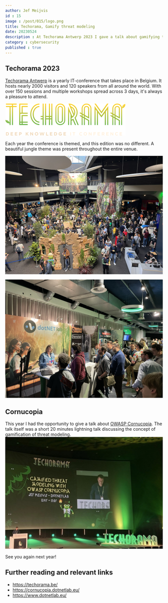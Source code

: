 ```yaml
---
author: Jef Meijvis
id : 15
image : /post/015/logo.png
title: Techorama, Gamify threat modeling
date: 20230524
description : At Techorama Antwerp 2023 I gave a talk about gamifying threat modeling. 
category : cybersecurity
published : true
---
```


## Techorama 2023

[Techorama Antwerp](https://techorama.be/) is a yearly IT-conference that takes place in Belgium.
It hosts nearly 2000 visitors and 120 speakers from all around the world. 
With over 150 sessions and multiple workshops spread across 3 days, it's always a pleasure to attend.  


![Techorama logo : 2023 Jungle Edition [medium]](images/techorama.svg)

Each year the conference is themed, and this edition was no different. 
A beautiful jungle theme was present throughout the entire venue.



![Venue in jungle theme (@TechoramaBE via Twitter) [medium]](images/techorama-overview.jpg)

![dotNETlab stand [medium]](images/techorama-dnl-stand.JPEG)



## Cornucopia

This year I had the opportunity to give a talk about [OWASP Cornucopia](/blog/014-OWASP-cornucopia). The talk itself was a short 20 minutes lightning talk discussing the concept of gamification of threat modeling. 
![Gamified threat modeling with OWASP Cornucopia [medium]](images/talk.jpeg)

See you again next year!


## Further reading and relevant links
- https://techorama.be/
- https://cornucopia.dotnetlab.eu/
- https://www.dotnetlab.eu/